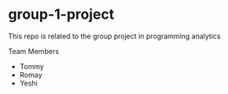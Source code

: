 # group-1-project
This repo is related to the group project in programming analytics

Team Members
- Tommy
- Romay
- Yeshi